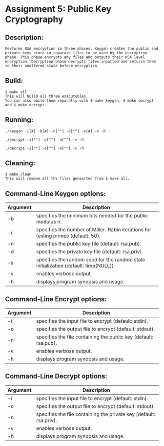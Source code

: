 # Assignment 5: Public Key Cryptography

## Description:

	Performs RSA encryption in three phases. Keygen creates the public and private keys store in separate files to be used by the encryption phase. This phase encrypts any files and outputs their RSA level encryption. Decryption phase decrypts files inputted and retursn them to their unaltered state before encryption.

## Build:

	$ make all
	This will build all three exacutables.
	You can also build them separatly with $ make keygen, $ make decrypt and $ make encrypt.

## Running:
	
	./keygen -i[#] -b[#] -n[""] -d[""] -s[#] -v -h

	./encrypt -i[""] -o[""] -n[""] -v -h

	./decrypt -i[""] -o[""] -n[""] -v -h

## Cleaning:
	
	$ make clean
	This will remove all the files genearted from $ make all.

## Command-Line Keygen options:

| Argument | Description                                                                                   |
|----------|-----------------------------------------------------------------------------------------------|
| -b       | specifies the minimum bits needed for the public modulus n.                                   |
| -i       | specifies the number of Miller-Rabin iterations for testing primes (default: 50).             |
| -n       | specifies the public key file (default: rsa.pub).                                             |
| -d       | specifies the private key file (default: rsa.priv).                                           |
| -s       | specifies the random seed for the random state initialization (default: time(NULL)) 	   |
| -v       | enables verbose output.                                                                       |
| -h       | displays program synopsis and usage.                                                          |

## Command-Line Encrypt options:

| Argument | Description                                                      |
|----------|------------------------------------------------------------------|
| -i       | specifies the input file to encrypt (default: stdin).            |
| -o       | specifies the output file to encrypt (default: stdout).          |
| -n       | specifies the file containing the public key (default: rsa.pub). |
| -v       | enables verbose output.                                          |
| -h       | displays program synopsis and usage.                             |

## Command-Line Decrypt options:

| Argument | Description                                                        |
|----------|--------------------------------------------------------------------|
| -i       | specifies the input file to encrypt (default: stdin).              |
| -o       | specifies the output file to encrypt (default: stdout).            |
| -n       | specifies the file containing the private key (default: rsa.priv). |
| -v       | enables verbose output.                                            |
| -h       | displays program synopsis and usage.                               |
